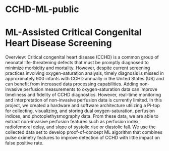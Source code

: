# CCHD-ML-public
# ML-Assisted Critical Congenital Heart Disease Screening
Overview: Critical congenital heart disease (CCHD) is a common group of neonatal life-threatening defects that must be promptly diagnosed to minimize morbidity and mortality. However, despite current screening practices involving oxygen-saturation analysis, timely diagnosis is missed in approximately 900 infants with CCHD annually in the United States (US) and can benefit from increased data processing capabilities. Adding non-invasive perfusion measurements to oxygen-saturation data can improve timeliness and fidelity of CCHD diagnostics. However, real-time monitoring and interpretation of non-invasive perfusion data is currently limited. In this project, we created a hardware and software architecture utilizing a Pi-top for collecting, visualizing, and storing dual oxygen-saturation, perfusion indices, and photoplethysmography data. From these data, we are able to extract non-invasive perfusion features such as perfusion index, radiofemoral delay, and slope of systolic rise or diastolic fall. We use the collected data set to develop proof-of-concept ML algorithm that combines pulse oximetry features to improve detection of CCHD with little impact on false positive rate.
